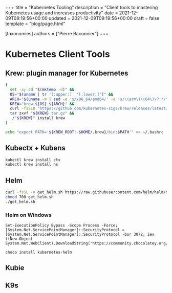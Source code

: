 +++
title = "Kubernetes Tooling"
description = "Client tools to mastering Kubernetes usage and increases productivity"
date = 2021-12-09T09:19:56+00:00
updated = 2021-12-09T09:19:56+00:00
draft = false
template = "blog/page.html"

[taxonomies]
authors = ["Pierre Baconnier"]
+++

# Kubernetes Client Tools

## Krew: plugin manager for Kubernetes

```bash
(
  set -x; cd "$(mktemp -d)" &&
  OS="$(uname | tr '[:upper:]' '[:lower:]')" &&
  ARCH="$(uname -m | sed -e 's/x86_64/amd64/' -e 's/\(arm\)\(64\)\?.*/\1\2/' -e 's/aarch64$/arm64/')" &&
  KREW="krew-${OS}_${ARCH}" &&
  curl -fsSLO "https://github.com/kubernetes-sigs/krew/releases/latest/download/${KREW}.tar.gz" &&
  tar zxvf "${KREW}.tar.gz" &&
  ./"${KREW}" install krew
)

echo "export PATH='${KREW_ROOT:-$HOME/.krew}/bin:$PATH'" >> ~/.bashrc
```

## Kubectx + Kubens

```bash
kubectl krew install ctx
kubectl krew install ns
```

## Helm

```bash
curl -fsSL -o get_helm.sh https://raw.githubusercontent.com/helm/helm/main/scripts/get-helm-3
chmod 700 get_helm.sh
./get_helm.sh
```

### Helm on Windows

```pwsh
Set-ExecutionPolicy Bypass -Scope Process -Force; [System.Net.ServicePointManager]::SecurityProtocol = [System.Net.ServicePointManager]::SecurityProtocol -bor 3072; iex ((New-Object System.Net.WebClient).DownloadString('https://community.chocolatey.org/install.ps1'))
```

```pwsh
choco install kubernetes-helm
```

## Kubie

## K9s

